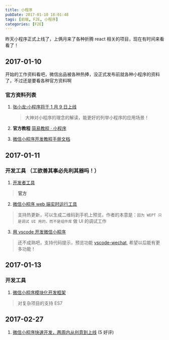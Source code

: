 ```yaml
---
title: 小程序
pubDate: 2017-01-10 18:01:48
tags: [前端, F2E, 小程序]
categories: [F2E]
---
```


昨天小程序正式上线了，上俩月来了各种折腾 react 相关的项目，现在有时间来看看了！

<!-- more -->

## 2017-01-10

开始的工作资料看吧，微信出品被各种热捧，没正式发布前就各种小程序的资料了，不过还是要看各种官方资料啊

### 官方资料列表

1. [张小龙:小程序将于 1 月 9 日上线](http://daxue.qq.com/content/content/id/3109)

   > 大神对小程序的理念的解读，能更好的列举小程序的应用场景！

2. **官方教程** [简易教程 · 小程序](https://mp.weixin.qq.com/debug/wxadoc/dev/?t=201715)

3. [微信小程序开发教程手册文档](http://www.w3cschool.cn/weixinapp/9wou1q8j.html)

## 2017-01-11

### 开发工具 （工欲善其事必先利其器吗！）

1. [开发者工具](https://mp.weixin.qq.com/debug/wxadoc/dev/devtools/download.html?t=201715)

> **官方**

2. [微信小程序 web 端实时运行工具](https://chemzqm.github.io/wept/)

> 支持热更新，可以生成二维码到手机上预览，作者的本意是：`因为 WEPT 只是调试 UI 用的，而不是组件库` 做 UI 的调试工作

3. [用 vscode 开发微信小程序](https://segmentfault.com/a/1190000007132719)

> 还不成熟吧，支持代码提示，预览功能 [vscode-wechat](https://marketplace.visualstudio.com/items?itemName=qinjia.vscode-wechat), 希望以后能有更多功能！

## 2017-01-13

### 开发工具

1. [微信小程序模块化开发框架](https://github.com/maichong/labrador)

> 对复杂项目的支持 ES7

## 2017-02-27

1. [微信小程序快速开发，两周内从创意到上线](http://www.jianshu.com/p/e7fd6ae1429b) (5 好评)
